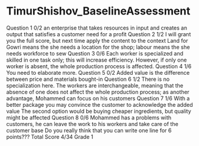 # TimurShishov_BaselineAssessment
Question 1 0/2
an enterprise that takes resources in input and creates an output that satisfies a customer need for a profit
Question 2 1/2
I will grant you the full score, but next time apply the content to the context Land for Gowri means the she needs a location for the shop; labour means the she needs workforce to sew
Question 3 0/6
Each worker is specialized and skilled in one task only; this will increase efficiency. However, if only one worker is absent, the whole production process is affected.
Question 4 1/6
You need to elaborate more.
Question 5 0/2
Added value is the difference between price and materials bought-in
Question 6 1/2
There is no specialization here. The workers are interchangeable, meaning that the absence of one does not affect the whole production process; as another advantage, Mohammed can focus on his customers
Question 7 1/6
With a better package you may convince the customer to acknowledge the added value The second option would be buying cheaper ingredients, but quality might be affected
Question 8 0/6
Mohammed has a problems with customers, he can leave the work to his workers and take care of the customer base
Do you really think that you can write one line for 6 points???
Total Score 4/34 Grade 1


